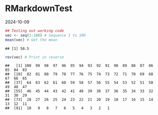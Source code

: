 RMarkdownTest
================
2024-10-09

``` r
## Testing out working code 
vec <- seq(1:100) # Sequence 1 to 100
mean(vec) # Get the mean
```

    ## [1] 50.5

``` r
rev(vec) # Print in reverse 
```

    ##   [1] 100  99  98  97  96  95  94  93  92  91  90  89  88  87  86  85  84  83
    ##  [19]  82  81  80  79  78  77  76  75  74  73  72  71  70  69  68  67  66  65
    ##  [37]  64  63  62  61  60  59  58  57  56  55  54  53  52  51  50  49  48  47
    ##  [55]  46  45  44  43  42  41  40  39  38  37  36  35  34  33  32  31  30  29
    ##  [73]  28  27  26  25  24  23  22  21  20  19  18  17  16  15  14  13  12  11
    ##  [91]  10   9   8   7   6   5   4   3   2   1
